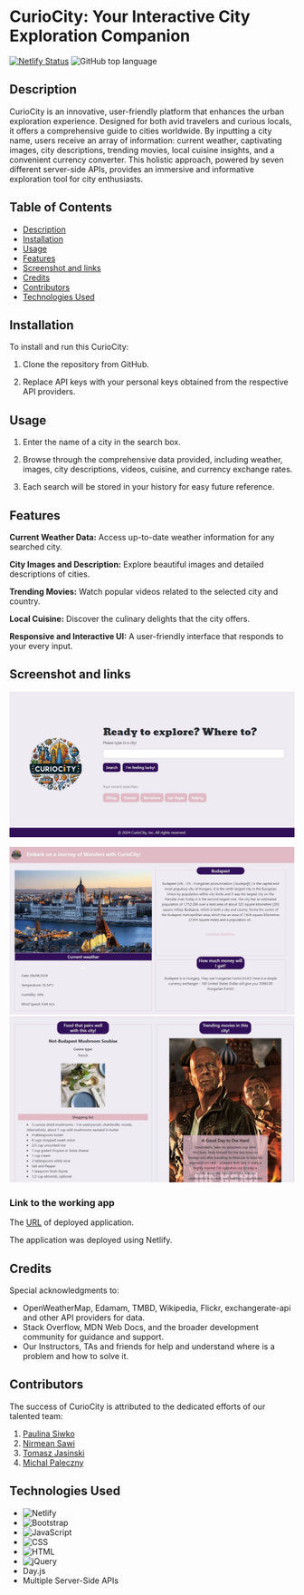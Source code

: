 # CurioCity: Your Interactive City Exploration Companion

[![Netlify Status](https://api.netlify.com/api/v1/badges/e8687fca-03e9-4b03-91de-462e39f21353/deploy-status)](https://curio-city.netlify.app/)
![GitHub top language](https://img.shields.io/github/languages/top/paulinasiwko/CurioCity)

## Description

CurioCity is an innovative, user-friendly platform that enhances the urban exploration experience. Designed for both avid travelers and curious locals, it offers a comprehensive guide to cities worldwide. By inputting a city name, users receive an array of information: current weather, captivating images, city descriptions, trending movies, local cuisine insights, and a convenient currency converter. This holistic approach, powered by seven different server-side APIs, provides an immersive and informative exploration tool for city enthusiasts.

## Table of Contents

  - [Description](#description)
  - [Installation](#installation)
  - [Usage](#usage)
  - [Features](#features)
  - [Screenshot and links](#screenshot-and-links)
  - [Credits](#credits)
  - [Contributors](#contributors)
  - [Technologies Used](#technologies-used)

## Installation

To install and run this CurioCity:

1. Clone the repository from GitHub.

2. Replace API keys with your personal keys obtained from the respective API providers.

## Usage

1. Enter the name of a city in the search box.

2. Browse through the comprehensive data provided, including weather, images, city descriptions, videos, cuisine, and currency exchange rates.

3. Each search will be stored in your history for easy future reference.

## Features

**Current Weather Data:** Access up-to-date weather information for any searched city.

**City Images and Description:** Explore beautiful images and detailed descriptions of cities.

**Trending Movies:** Watch popular videos related to the selected city and country.

**Local Cuisine:** Discover the culinary delights that the city offers.

**Responsive and Interactive UI:** A user-friendly interface that responds to your every input.

## Screenshot and links

![Homepage](./assets/img/homepage.JPG)

![Landing](./assets/img/landing1.JPG)
![Landing](./assets/img/landing2.JPG)

### Link to the working app

The [URL](https://curio-city.netlify.app/) of deployed application.

The application was deployed using Netlify.

## Credits

Special acknowledgments to:

- OpenWeatherMap, Edamam, TMBD, Wikipedia, Flickr, exchangerate-api and other API providers for data.
- Stack Overflow, MDN Web Docs, and the broader development community for guidance and support.
- Our Instructors, TAs and friends for help and understand where is a problem and how to solve it.

## Contributors

The success of CurioCity is attributed to the dedicated efforts of our talented team:

1. [Paulina Siwko](https://github.com/paulinasiwko)
2. [Nirmean Sawi](https://github.com/Nirmean)
4. [Tomasz Jasinski](https://github.com/TomixJasina)
5. [Michal Paleczny](https://github.com/MrKatrish)

## Technologies Used

- ![Netlify](https://img.shields.io/badge/Netlify-00C7B7?style=for-the-badge&logo=netlify&logoColor=white)
- ![Bootstrap](https://img.shields.io/badge/Bootstrap-563D7C?style=for-the-badge&logo=bootstrap&logoColor=white)
- ![JavaScript](https://img.shields.io/badge/JavaScript-323330?style=for-the-badge&logo=javascript&logoColor=F7DF1E) 
- ![CSS](https://img.shields.io/badge/CSS3-1572B6?style=for-the-badge&logo=css3&logoColor=white)
- ![HTML](https://img.shields.io/badge/HTML5-E34F26?style=for-the-badge&logo=html5&logoColor=white)
- ![jQuery](https://img.shields.io/badge/jQuery-0769AD?style=for-the-badge&logo=jquery&logoColor=white)
- Day.js
- Multiple Server-Side APIs